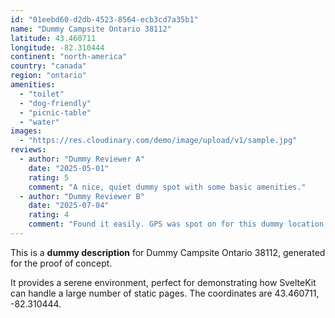 ```yaml
---
id: "01eebd60-d2db-4523-8564-ecb3cd7a35b1"
name: "Dummy Campsite Ontario 38112"
latitude: 43.460711
longitude: -82.310444
continent: "north-america"
country: "canada"
region: "ontario"
amenities:
  - "toilet"
  - "dog-friendly"
  - "picnic-table"
  - "water"
images:
  - "https://res.cloudinary.com/demo/image/upload/v1/sample.jpg"
reviews:
  - author: "Dummy Reviewer A"
    date: "2025-05-01"
    rating: 5
    comment: "A nice, quiet dummy spot with some basic amenities."
  - author: "Dummy Reviewer B"
    date: "2025-07-04"
    rating: 4
    comment: "Found it easily. GPS was spot on for this dummy location."
---
```


This is a **dummy description** for Dummy Campsite Ontario 38112, generated for the proof of concept.

It provides a serene environment, perfect for demonstrating how SvelteKit can handle a large number of static pages. The coordinates are 43.460711, -82.310444.
